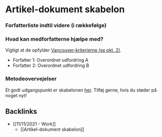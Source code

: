 # Artikel-dokument skabelon

### Forfatterliste indtil videre (i rækkefølge)


### Hvad kan medforfatterne hjælpe med?
Vigtigt at de opfylder [Vancouver-kriterierne (se pkt. 2)](http://www.icmje.org/recommendations/browse/roles-and-responsibilities/defining-the-role-of-authors-and-contributors.html).

- Forfatter 1: Overordnet udfordring A
- Forfatter 2: Overordnet udfordring B

### Metodeovervejelser
Et godt udgangspunkt er skabelonen [her](https://aarhus-wikiatri.chcaa.au.dk/index.php/High-level_Algorithm_Considerations). Tilføj gerne, hvis du støder på noget nyt!

## Backlinks
* [[11/11/2021 - Work]]
	* [[Artikel-dokument skabelon]]

<!-- {BearID:6907BFF8-F0AC-4550-A6FE-7C804D3EA363-33313-0000008D0A6DA021} -->
